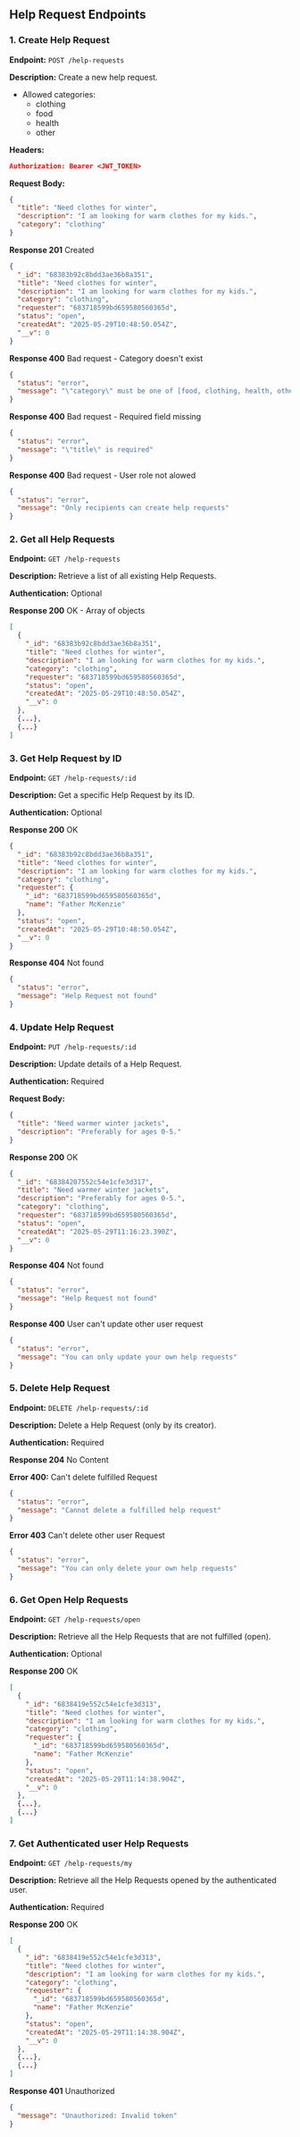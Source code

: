 ## Help Request Endpoints

### 1. Create Help Request

**Endpoint:** `POST /help-requests`

**Description:** Create a new help request.

- Allowed categories:
  - clothing
  - food
  - health
  - other

**Headers:**

```json
Authorization: Bearer <JWT_TOKEN>
```

**Request Body:**

```json
{
  "title": "Need clothes for winter",
  "description": "I am looking for warm clothes for my kids.",
  "category": "clothing"
}
```

**Response 201** Created

```json
{
  "_id": "68383b92c8bdd3ae36b8a351",
  "title": "Need clothes for winter",
  "description": "I am looking for warm clothes for my kids.",
  "category": "clothing",
  "requester": "683718599bd659580560365d",
  "status": "open",
  "createdAt": "2025-05-29T10:48:50.054Z",
  "__v": 0
}
```

**Response 400** Bad request - Category doesn't exist

```json
{
  "status": "error",
  "message": "\"category\" must be one of [food, clothing, health, other]"
}
```

**Response 400** Bad request - Required field missing

```json
{
  "status": "error",
  "message": "\"title\" is required"
}
```

**Response 400** Bad request - User role not alowed

```json
{
  "status": "error",
  "message": "Only recipients can create help requests"
}
```

### 2. Get all Help Requests

**Endpoint:** `GET /help-requests`

**Description:** Retrieve a list of all existing Help Requests.

**Authentication:** Optional

**Response 200** OK - Array of objects

```json
[
  {
    "_id": "68383b92c8bdd3ae36b8a351",
    "title": "Need clothes for winter",
    "description": "I am looking for warm clothes for my kids.",
    "category": "clothing",
    "requester": "683718599bd659580560365d",
    "status": "open",
    "createdAt": "2025-05-29T10:48:50.054Z",
    "__v": 0
  },
  {...},
  {...}
]
```

### 3. Get Help Request by ID

**Endpoint:** `GET /help-requests/:id`

**Description:** Get a specific Help Request by its ID.

**Authentication:** Optional

**Response 200** OK

```json
{
  "_id": "68383b92c8bdd3ae36b8a351",
  "title": "Need clothes for winter",
  "description": "I am looking for warm clothes for my kids.",
  "category": "clothing",
  "requester": {
    "_id": "683718599bd659580560365d",
    "name": "Father McKenzie"
  },
  "status": "open",
  "createdAt": "2025-05-29T10:48:50.054Z",
  "__v": 0
}
```

**Response 404** Not found

```json
{
  "status": "error",
  "message": "Help Request not found"
}
```

### 4. Update Help Request

**Endpoint:** `PUT /help-requests/:id`

**Description:** Update details of a Help Request.

**Authentication:** Required

**Request Body:**

```json
{
  "title": "Need warmer winter jackets",
  "description": "Preferably for ages 0-5."
}
```

**Response 200** OK

```json
{
  "_id": "68384207552c54e1cfe3d317",
  "title": "Need warmer winter jackets",
  "description": "Preferably for ages 0-5.",
  "category": "clothing",
  "requester": "683718599bd659580560365d",
  "status": "open",
  "createdAt": "2025-05-29T11:16:23.390Z",
  "__v": 0
}
```

**Response 404** Not found

```json
{
  "status": "error",
  "message": "Help Request not found"
}
```

**Response 400** User can't update other user request

```json
{
  "status": "error",
  "message": "You can only update your own help requests"
}
```

### 5. Delete Help Request

**Endpoint:** `DELETE /help-requests/:id`

**Description:** Delete a Help Request (only by its creator).

**Authentication:** Required

**Response 204** No Content

**Error 400:** Can't delete fulfilled Request

```json
{
  "status": "error",
  "message": "Cannot delete a fulfilled help request"
}
```

**Error 403** Can't delete other user Request

```json
{
  "status": "error",
  "message": "You can only delete your own help requests"
}
```

### 6. Get Open Help Requests

**Endpoint:** `GET /help-requests/open`

**Description:** Retrieve all the Help Requests that are not fulfilled (open).

**Authentication:** Optional

**Response 200** OK

```json
[
  {
    "_id": "6838419e552c54e1cfe3d313",
    "title": "Need clothes for winter",
    "description": "I am looking for warm clothes for my kids.",
    "category": "clothing",
    "requester": {
      "_id": "683718599bd659580560365d",
      "name": "Father McKenzie"
    },
    "status": "open",
    "createdAt": "2025-05-29T11:14:38.904Z",
    "__v": 0
  },
  {...},
  {...}
]
```

### 7. Get Authenticated user Help Requests

**Endpoint:** `GET /help-requests/my`

**Description:** Retrieve all the Help Requests opened by the authenticated user.

**Authentication:** Required

**Response 200** OK

```json
[
  {
    "_id": "6838419e552c54e1cfe3d313",
    "title": "Need clothes for winter",
    "description": "I am looking for warm clothes for my kids.",
    "category": "clothing",
    "requester": {
      "_id": "683718599bd659580560365d",
      "name": "Father McKenzie"
    },
    "status": "open",
    "createdAt": "2025-05-29T11:14:38.904Z",
    "__v": 0
  },
  {...},
  {...}
]
```

**Response 401** Unauthorized

```json
{
  "message": "Unauthorized: Invalid token"
}
```
